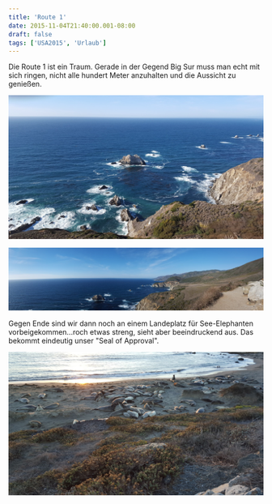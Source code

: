```yaml
---
title: 'Route 1'
date: 2015-11-04T21:40:00.001-08:00
draft: false
tags: ['USA2015', 'Urlaub']
---
```


Die Route 1 ist ein Traum. Gerade in der Gegend Big Sur muss man echt mit sich ringen, nicht alle hundert Meter anzuhalten und die Aussicht zu genießen.

![](/urlaub11to15-images/15//1446701097247.jpg)

![](/urlaub11to15-images/15/1446701108607.jpg)

Gegen Ende sind wir dann noch an einem Landeplatz für See-Elephanten vorbeigekommen...roch etwas streng, sieht aber beeindruckend aus. Das bekommt eindeutig unser "Seal of Approval".

![](/urlaub11to15-images/15/1446701275637.jpg)